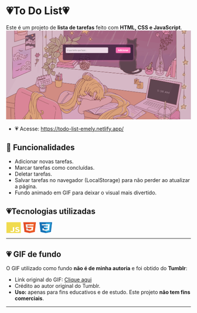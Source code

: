 #  💗To Do List💗


Este é um projeto de **lista de tarefas** feito com **HTML, CSS e JavaScript**.
![Preview do projeto](img.png)

- 💗 Acesse: https://todo-list-emely.netlify.app/

## 🌟 Funcionalidades

- Adicionar novas tarefas.
- Marcar tarefas como concluídas.
- Deletar tarefas.
- Salvar tarefas no navegador (LocalStorage) para não perder ao atualizar a página.
- Fundo animado em GIF para deixar o visual mais divertido.

## 💗Tecnologias utilizadas
<div style="display: inline-block;">
  <img align="center" alt="JavaScript" height="30" width="40" src="https://raw.githubusercontent.com/devicons/devicon/master/icons/javascript/javascript-plain.svg" />
  <img align="center" alt="HTML5" height="30" width="40" src="https://raw.githubusercontent.com/devicons/devicon/master/icons/html5/html5-original.svg" />
  <img align="center" alt="CSS3" height="30" width="40" src="https://raw.githubusercontent.com/devicons/devicon/master/icons/css3/css3-original.svg" />
</div>

---

## 💗 GIF de fundo

O GIF utilizado como fundo **não é de minha autoria** e foi obtido do **Tumblr**:  

- Link original do GIF: [Clique aqui](https://64.media.tumblr.com/38b1724765eadf9335bebcbb749584c8/f88674de97e340e8-a9/s2549x1823/8bd592a3b4e72f99a15d9eff9a395b8120e6984a.gif)  
- Crédito ao autor original do Tumblr.  
- **Uso:** apenas para fins educativos e de estudo. Este projeto **não tem fins comerciais**.
---
